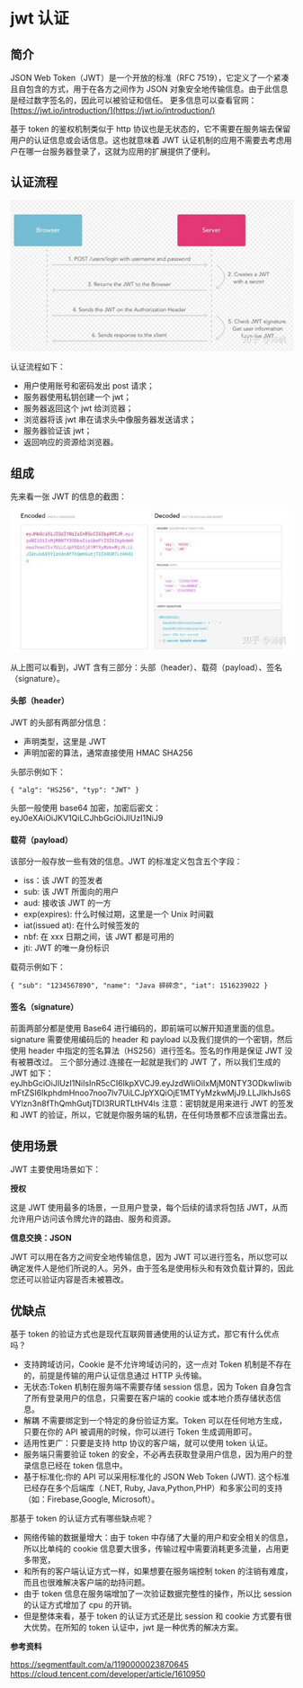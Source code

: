 # jwt 认证

## 简介

JSON Web Token（JWT）是一个开放的标准（RFC 7519），它定义了一个紧凑且自包含的方式，用于在各方之间作为 JSON 对象安全地传输信息。由于此信息是经过数字签名的，因此可以被验证和信任。
更多信息可以查看官网：[https://jwt.io/introduction/](https://jwt.io/introduction/)

基于 token 的鉴权机制类似于 http 协议也是无状态的，它不需要在服务端去保留用户的认证信息或会话信息。这也就意味着 JWT 认证机制的应用不需要去考虑用户在哪一台服务器登录了，这就为应用的扩展提供了便利。

## 认证流程

![jwt认证流程](./images/jwt1.jpg)

认证流程如下：

- 用户使用账号和密码发出 post 请求；
- 服务器使用私钥创建一个 jwt；
- 服务器返回这个 jwt 给浏览器；
- 浏览器将该 jwt 串在请求头中像服务器发送请求；
- 服务器验证该 jwt；
- 返回响应的资源给浏览器。

## 组成

先来看一张 JWT 的信息的截图：

![jwt组成](./images/jwt2.jpg)

从上图可以看到，JWT 含有三部分：头部（header）、载荷（payload）、签名（signature）。

#### 头部（header）

JWT 的头部有两部分信息：

- 声明类型，这里是 JWT
- 声明加密的算法，通常直接使用 HMAC SHA256

头部示例如下：

```
{ "alg": "HS256", "typ": "JWT" }
```

头部一般使用 base64 加密，加密后密文：eyJ0eXAiOiJKV1QiLCJhbGciOiJIUzI1NiJ9

#### 载荷（payload）

该部分一般存放一些有效的信息。JWT 的标准定义包含五个字段：

- iss：该 JWT 的签发者
- sub: 该 JWT 所面向的用户
- aud: 接收该 JWT 的一方
- exp(expires): 什么时候过期，这里是一个 Unix 时间戳
- iat(issued at): 在什么时候签发的
- nbf: 在 xxx 日期之间，该 JWT 都是可用的
- jti: JWT 的唯一身份标识

载荷示例如下：

```
{ "sub": "1234567890", "name": "Java 碎碎念", "iat": 1516239022 }
```

#### 签名（signature）

前面两部分都是使用 Base64 进行编码的，即前端可以解开知道里面的信息。signature 需要使用编码后的 header 和 payload 以及我们提供的一个密钥，然后使用 header 中指定的签名算法（HS256）进行签名。签名的作用是保证 JWT 没有被篡改过。
三个部分通过.连接在一起就是我们的 JWT 了，所以我们生成的 JWT 如下：
eyJhbGciOiJIUzI1NiIsInR5cCI6IkpXVCJ9.eyJzdWIiOiIxMjM0NTY3ODkwIiwibmFtZSI6IkphdmHnoo7noo7lv7UiLCJpYXQiOjE1MTYyMzkwMjJ9.LLJIkhJs6SVYlzn3n8fThQmhGutjTDI3RURTLtHV4ls
注意：密钥就是用来进行 JWT 的签发和 JWT 的验证，所以，它就是你服务端的私钥，在任何场景都不应该泄露出去。

## 使用场景

JWT 主要使用场景如下：

**授权**

这是 JWT 使用最多的场景，一旦用户登录，每个后续的请求将包括 JWT，从而允许用户访问该令牌允许的路由、服务和资源。

**信息交换：JSON**

JWT 可以用在各方之间安全地传输信息，因为 JWT 可以进行签名，所以您可以确定发件人是他们所说的人。另外，由于签名是使用标头和有效负载计算的，因此您还可以验证内容是否未被篡改。

## 优缺点

基于 token 的验证方式也是现代互联网普通使用的认证方式，那它有什么优点吗？

- 支持跨域访问，Cookie 是不允许垮域访问的，这一点对 Token 机制是不存在的，前提是传输的用户认证信息通过 HTTP 头传输。
- 无状态:Token 机制在服务端不需要存储 session 信息，因为 Token 自身包含了所有登录用户的信息，只需要在客户端的 cookie 或本地介质存储状态信息。
- 解耦 不需要绑定到一个特定的身份验证方案。Token 可以在任何地方生成，只要在你的 API 被调用的时候，你可以进行 Token 生成调用即可。
- 适用性更广：只要是支持 http 协议的客户端，就可以使用 token 认证。
- 服务端只需要验证 token 的安全，不必再去获取登录用户信息，因为用户的登录信息已经在 token 信息中。
- 基于标准化:你的 API 可以采用标准化的 JSON Web Token (JWT). 这个标准已经存在多个后端库（.NET, Ruby, Java,Python,PHP）和多家公司的支持（如：Firebase,Google, Microsoft）。

那基于 token 的认证方式有哪些缺点呢？

- 网络传输的数据量增大：由于 token 中存储了大量的用户和安全相关的信息，所以比单纯的 cookie 信息要大很多，传输过程中需要消耗更多流量，占用更多带宽，
- 和所有的客户端认证方式一样，如果想要在服务端控制 token 的注销有难度，而且也很难解决客户端的劫持问题。
- 由于 token 信息在服务端增加了一次验证数据完整性的操作，所以比 session 的认证方式增加了 cpu 的开销。
- 但是整体来看，基于 token 的认证方式还是比 session 和 cookie 方式要有很大优势。在所知的 token 认证中，jwt 是一种优秀的解决方案。

**参考资料**

https://segmentfault.com/a/1190000023870645
https://cloud.tencent.com/developer/article/1610950
